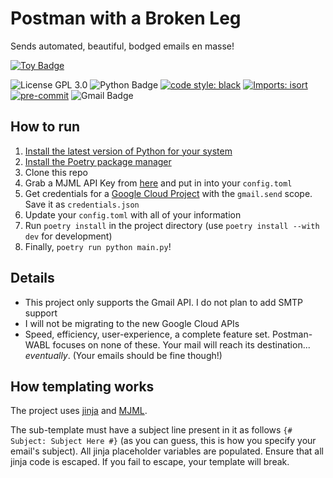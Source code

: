 # Postman with a Broken Leg

Sends automated, beautiful, bodged emails en masse!

<a href="https://project-types.github.io/#toy">
  <img src="https://img.shields.io/badge/project%20type-toy-blue?style=for-the-badge" alt="Toy Badge"/>
</a>

![License GPL 3.0](https://img.shields.io/badge/License-GPL%203.0-purple?style=for-the-badge)
![Python Badge](https://img.shields.io/badge/Python-3776AB?logo=python&logoColor=fff&style=for-the-badge)
[![code style: black](https://img.shields.io/badge/code_style-black-000000.svg?style=for-the-badge)](https://github.com/psf/black)
[![Imports: isort](https://img.shields.io/badge/%20imports-isort-%231674b1?style=for-the-badge&labelColor=ef8336)](https://pycqa.github.io/isort/)
[![pre-commit](https://img.shields.io/badge/pre--commit-enabled-brightgreen?logo=pre-commit&style=for-the-badge)](https://github.com/pre-commit/pre-commit)
![Gmail Badge](https://img.shields.io/badge/Gmail-EA4335?logo=gmail&logoColor=fff&style=for-the-badge)

## How to run

1. [Install the latest version of Python for your system](https://www.python.org/downloads/)
2. [Install the Poetry package manager](https://python-poetry.org/docs/#installation)
3. Clone this repo
4. Grab a MJML API Key from [here](https://mjml.io/api) and put in into your `config.toml`
5. Get credentials for a [Google Cloud Project](https://developers.google.com/workspace/guides/create-project) with the `gmail.send` scope. Save it as `credentials.json`
6. Update your `config.toml` with all of your information
7. Run `poetry install` in the project directory (use `poetry install --with dev` for development)
8. Finally, `poetry run python main.py`!

## Details

- This project only supports the Gmail API. I do not plan to add SMTP support
- I will not be migrating to the new Google Cloud APIs
- Speed, efficiency, user-experience, a complete feature set. Postman-WABL focuses on none of these. Your mail will reach its destination... _eventually_. (Your emails should be fine though!)

## How templating works

The project uses [jinja](https://jinja.palletsprojects.com/en/3.1.x/) and [MJML](https://mjml.io/).

The sub-template must have a subject line present in it as follows `{# Subject: Subject Here #}` (as you can guess, this is how you specify your email's subject). All jinja placeholder variables are populated. Ensure that all jinja code is escaped. If you fail to escape, your template will break.
